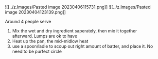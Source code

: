 ![[../z.Images/Pasted image 20230406115731.png]]
![[../z.Images/Pasted image 20230404123139.png]]

Around 4 people serve

1. Mix the wet and dry ingredient saperately, then mix it together afterward. Lumps are ok to have
2. Heat up the pan, the mid-midlow heat
4. use a spoon/ladle to scoup out right amount of batter, and place it. No need to be purfect circle